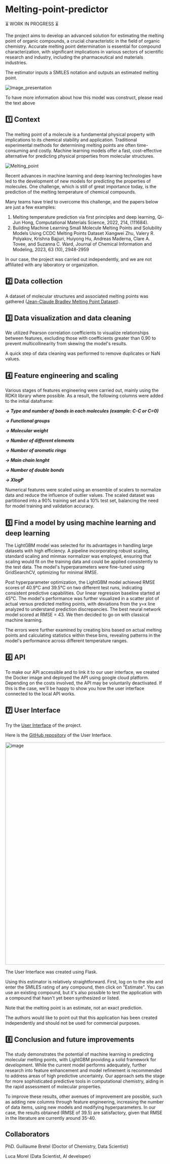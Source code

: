 # Melting-point-predictor

⏳ WORK IN PROGRESS ⏳

The project aims to develop an advanced solution for estimating the melting point of organic compounds, a crucial characteristic in the field of organic chemistry. Accurate melting point determination is essential for compound characterization, with significant implications in various sectors of scientific research and industry, including the pharmaceutical and materials industries.

The estimator inputs a SMILES notation and outputs an estimated melting point.

![Image_presentation](https://github.com/Guillaume2126/Melting-point-predictor/assets/111251905/fc922485-83ad-40c0-9c30-2098057bb488)


To have more information about how this model was construct, please read the text above

## 1️⃣ Context

The melting point of a molecule is a fundamental physical property with implications to its chemical stability and application. Traditional experimental methods for determining melting points are often time-consuming and costly. Machine learning models offer a fast, cost-effective alternative for predicting physical properties from molecular structures.

![Melting_point](https://github.com/Guillaume2126/Melting-point-predictor/assets/111251905/ea39b184-c869-44c6-9b15-60a306890f73)


Recent advances in machine learning and deep learning technologies have led to the development of new models for predicting the properties of molecules. One challenge, which is still of great importance today, is the prediction of the melting temperature of chemical compounds.

Many teams have tried to overcome this challenge, and the papers below are just a few examples:
1. Melting temperature prediction via first principles and deep learning, Qi-Jun Hong, Computational Materials Science, 2022, 214, (111684).
2. Building Machine Learning Small Molecule Melting Points and Solubility Models Using CCDC Melting Points Dataset Xiangwei Zhu, Valery R. Polyakov, Krishna Bajjuri, Huiyong Hu, Andreas Maderna, Clare A. Tovee, and Suzanna C. Ward, Journal of Chemical Information and Modeling, 2023, 63 (10), 2948-2959

In our case, the project was carried out independently, and we are not affiliated with any laboratory or organization.


## 2️⃣ Data collection

A dataset of molecular structures and associated melting points was gathered ([Jean-Claude Bradley Melting Point Dataset](https://figshare.com/articles/dataset/Jean_Claude_Bradley_Open_Melting_Point_Datset/1031637)).

## 3️⃣ Data visualization and data cleaning

We utilized Pearson correlation coefficients to visualize relationships between features, excluding those with coefficients greater than 0.90 to prevent multicollinearity from skewing the model's results.

A quick step of data cleaning was performed to remove duplicates or NaN values.

## 4️⃣ Feature engineering and scaling

Various stages of features engineering were carried out, mainly using the RDKit library where possible. As a result, the following columns were added to the initial dataframe:

***-> Type and number of bonds in each molecules (example: C-C or C=0)***

***-> Functional groups***

***-> Molecular weight***

***-> Number of different elements***

***-> Number of aromatic rings***

***-> Main chain lenght***

***-> Number of double bonds***

***-> XlogP***

Numerical features were scaled using an ensemble of scalers to normalize data and reduce the influence of outlier values. The scaled dataset was partitioned into a 90% training set and a 10% test set, balancing the need for model training and validation accuracy.

## 5️⃣ Find a model by using machine learning and deep learning

The LightGBM model was selected for its advantages in handling large datasets with high efficiency. A pipeline incorporating robust scaling, standard scaling and minmax normalizer was employed, ensuring that scaling would fit on the training data and could be applied consistently to the test data. The model's hyperparameters were fine-tuned using GridSearchCV, optimizing for minimal RMSE.

Post hyperparameter optimization, the LightGBM model achieved RMSE scores of 40.9°C and 39.5°C on two different test runs, indicating consistent predictive capabilities. Our linear regression baseline started at 45°C. The model's performance was further visualized in a scatter plot of actual versus predicted melting points, with deviations from the y=x line analyzed to understand prediction discrepancies. The best neural network model scored at RMSE = 43. We then decided to go on with classical machine learning.

The errors were further examined by creating bins based on actual melting points and calculating statistics within these bins, revealing patterns in the model's performance across different temperature ranges.

## 6️⃣ API

To make our API accessible and to link it to our user interface, we created the Docker image and deployed the API using google cloud platform. Depending on the costs involved, the API may be voluntarily deactivated. If this is the case, we'll be happy to show you how the user interface connected to the local API works.

## 7️⃣ User Interface

Try the [User Interface](https://lcmrl.com/melting_point_predictor) of the project.

Here is the [GitHub repository](https://github.com/lccopy/Melting-point-predictor-UI) of the User Interface.


<img width="700" alt="image" src="https://github.com/lccopy/Melting-point-predictor-UI/assets/111251905/003a0dfd-6932-4f07-bae8-420ee3c262a1">


The User Interface was created using Flask.

Using this estimator is relatively straightforward. First, log on to the site and enter the SMILES rating of any compound, then click on "Estimate". You can use an existing compound, but it's also possible to test the application with a compound that hasn't yet been synthesized or listed.

Note that the melting point is an estimate, not an exact prediction.

The authors would like to point out that this application has been created independently and should not be used for commercial purposes.

## 8️⃣ Conclusion and future improvements

The study demonstrates the potential of machine learning in predicting molecular melting points, with LightGBM providing a solid framework for development. While the current model performs adequately, further research into feature enhancement and model refinement is recommended to address areas of high predictive uncertainty. Our approach sets the stage for more sophisticated predictive tools in computational chemistry, aiding in the rapid assessment of molecular properties.

To improve these results, other avenues of improvement are possible, such as adding new columns through feature engineering, increasing the number of data items, using new models and modifying hyperparameters. In our case, the results obtained (RMSE of 39.5) are satisfactory, given that RMSE in the literature are currently around 35-40.

## Collaborators

PhD. Guillaume Bretel (Doctor of Chemistry, Data Scientist)

Luca Morel (Data Scientist, AI developer)
